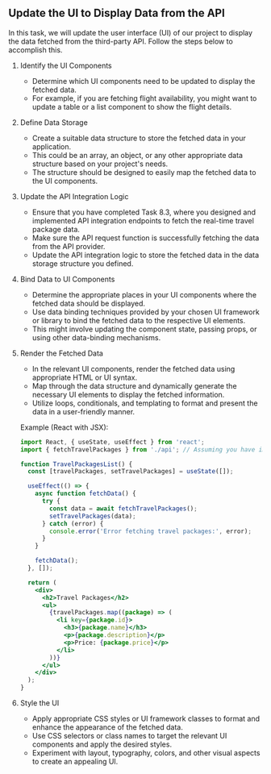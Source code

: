 

## Update the UI to Display Data from the API

In this task, we will update the user interface (UI) of our project to display the data fetched from the third-party API. Follow the steps below to accomplish this.

1. Identify the UI Components
   - Determine which UI components need to be updated to display the fetched data.
   - For example, if you are fetching flight availability, you might want to update a table or a list component to show the flight details.

2. Define Data Storage
   - Create a suitable data structure to store the fetched data in your application.
   - This could be an array, an object, or any other appropriate data structure based on your project's needs.
   - The structure should be designed to easily map the fetched data to the UI components.

3. Update the API Integration Logic
   - Ensure that you have completed Task 8.3, where you designed and implemented API integration endpoints to fetch the real-time travel package data.
   - Make sure the API request function is successfully fetching the data from the API provider.
   - Update the API integration logic to store the fetched data in the data storage structure you defined.

4. Bind Data to UI Components
   - Determine the appropriate places in your UI components where the fetched data should be displayed.
   - Use data binding techniques provided by your chosen UI framework or library to bind the fetched data to the respective UI elements.
   - This might involve updating the component state, passing props, or using other data-binding mechanisms.

5. Render the Fetched Data
   - In the relevant UI components, render the fetched data using appropriate HTML or UI syntax.
   - Map through the data structure and dynamically generate the necessary UI elements to display the fetched information.
   - Utilize loops, conditionals, and templating to format and present the data in a user-friendly manner.

   Example (React with JSX):
   ```jsx
   import React, { useState, useEffect } from 'react';
   import { fetchTravelPackages } from './api'; // Assuming you have implemented the API request function
   
   function TravelPackagesList() {
     const [travelPackages, setTravelPackages] = useState([]);
   
     useEffect(() => {
       async function fetchData() {
         try {
           const data = await fetchTravelPackages();
           setTravelPackages(data);
         } catch (error) {
           console.error('Error fetching travel packages:', error);
         }
       }
   
       fetchData();
     }, []);
   
     return (
       <div>
         <h2>Travel Packages</h2>
         <ul>
           {travelPackages.map((package) => (
             <li key={package.id}>
               <h3>{package.name}</h3>
               <p>{package.description}</p>
               <p>Price: {package.price}</p>
             </li>
           ))}
         </ul>
       </div>
     );
   }
   ```

6. Style the UI
   - Apply appropriate CSS styles or UI framework classes to format and enhance the appearance of the fetched data.
   - Use CSS selectors or class names to target the relevant UI components and apply the desired styles.
   - Experiment with layout, typography, colors, and other visual aspects to create an appealing UI.

